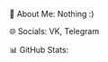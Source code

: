 💬 About Me:
 Nothing :)

🌐 Socials:
VK, Telegram

📊 GitHub Stats:
<img src="https://camo.githubusercontent.com/185fe9d0773b8b7f7f5a54ddf86f862494b8fec15dc2797e9b15265b3664ca1d/68747470733a2f2f6769746875622d726561646d652d73746174732e76657263656c2e6170702f6170693f757365726e616d653d616e616d6469617a73267468656d653d64726163756c6126686964655f626f726465723d7472756526696e636c7564655f616c6c5f636f6d6d6974733d66616c736526636f756e745f707269766174653d74727565" alt="" data-canonical-src="https://github-readme-stats.vercel.app/api?username=anamdiazs&amp;theme=dracula&amp;hide_border=true&amp;include_all_commits=false&amp;count_private=true" style="max-width: 100%;">
